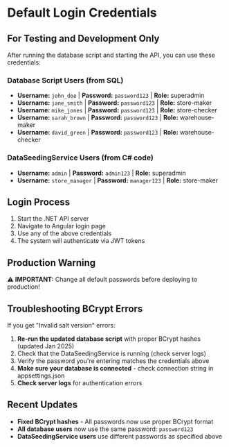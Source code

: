 # Default Login Credentials

## For Testing and Development Only

After running the database script and starting the API, you can use these credentials:

### Database Script Users (from SQL)
- **Username:** `john_doe` | **Password:** `password123` | **Role:** superadmin
- **Username:** `jane_smith` | **Password:** `password123` | **Role:** store-maker  
- **Username:** `mike_jones` | **Password:** `password123` | **Role:** store-checker
- **Username:** `sarah_brown` | **Password:** `password123` | **Role:** warehouse-maker
- **Username:** `david_green` | **Password:** `password123` | **Role:** warehouse-checker

### DataSeedingService Users (from C# code)
- **Username:** `admin` | **Password:** `admin123` | **Role:** superadmin
- **Username:** `store_manager` | **Password:** `manager123` | **Role:** store-maker

## Login Process
1. Start the .NET API server
2. Navigate to Angular login page
3. Use any of the above credentials
4. The system will authenticate via JWT tokens

## Production Warning
⚠️ **IMPORTANT:** Change all default passwords before deploying to production!

## Troubleshooting BCrypt Errors
If you get "Invalid salt version" errors:
1. **Re-run the updated database script** with proper BCrypt hashes (updated Jan 2025)
2. Check that the DataSeedingService is running (check server logs)
3. Verify the password you're entering matches the credentials above
4. **Make sure your database is connected** - check connection string in appsettings.json
5. **Check server logs** for authentication errors

## Recent Updates
- **Fixed BCrypt hashes** - All passwords now use proper BCrypt format
- **All database users** now use the same password: `password123`
- **DataSeedingService users** use different passwords as specified above
